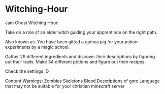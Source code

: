 # Witching-Hour
Jam Ghost Witching Hour:

Take on a role of an elder witch guiding your apprentince on the right path. 

Also known as: You have been gifted a guinea pig for your potion experiments by a magic school.

Gather 29 different ingredients and discover their descriptions by figuring out their traits.
Make 34 different potions and figure out their recipes.

Check the settings :D

Content Warnings:
Zombies
Skeletons
Blood
Descriptions of gore
Language that may not be suitable for your christian minecraft server
